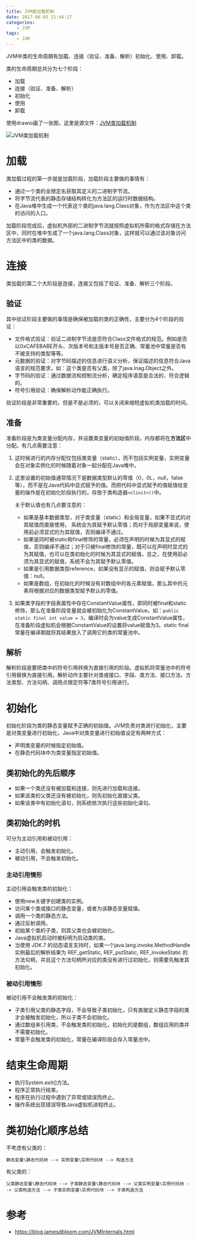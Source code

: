 ```yaml
---
title: JVM类加载机制
date: 2017-06-03 21:44:17
categories: 
	- JVM
tags:
	- JVM
---
```


JVM中类的生命周期有加载、连接（验证、准备、解析）初始化、使用、卸载。

<!--more-->

类的生命周期总共分为七个阶段：

- 加载
- 连接（验证、准备、解析）
- 初始化
- 使用
- 卸载

使用drawio画了一张图，这里是源文件：[JVM类加载机制](JVM类加载机制.drawio)

![JVM类加载机制](JVM类加载机制.png)

# 加载

类加载过程的第一步就是加载阶段，加载阶段主要做的事情有：

- 通过一个类的全限定名获取其定义的二进制字节流。
- 将字节流代表的静态存储结构转化为方法区的运行时数据结构。
- 在Java堆中生成一个代表这个类的java.lang.Class对象，作为方法区中这个类的访问的入口。

加载阶段完成后，虚拟机外部的二进制字节流就按照虚拟机所需的格式存储在方法区中，同时在堆中生成了一个java.lang.Class对象，这样就可以通过该对象访问方法区中的类的数据。

# 连接

类加载的第二个大阶段是连接，连接又包括了验证、准备、解析三个阶段。

## 验证

其中验证阶段主要做的事情是确保被加载的类的正确性，主要分为4个阶段的验证：

- 文件格式验证：验证二进制字节流是否符合Class文件格式的规范。例如是否以0xCAFEBABE开头、次版本号和主版本号是否正确、常量池中常量是否有不被支持的类型等等。
- 元数据的验证：对字节码描述的信息进行语义分析，保证描述的信息符合Java语言的规范要求，如：这个类是否有父类，除了java.lnag.Object之外。
- 字节码的验证：通过数据流和控制流分析，确定程序语意是合法的、符合逻辑的。
- 符号引用验证：确保解析动作能正确执行。

验证阶段是非常重要的，但是不是必须的，可以关闭来缩短虚拟机类加载的时间。

## 准备

准备阶段是为类变量分配内存，并设置类变量的初始值阶段，内存都将在**方法区**中分配。有几点需要注意：

1. 这时候进行的内存分配仅包括类变量（static），而不包括实例变量，实例变量会在对象实例化的时候随着对象一起分配在Java堆中。

2. 这里设置的初始值通常情况下是数据类型默认的零值（0，0L，null，false等），而不是在Java代码中显式赋予的值。而把代码中显式赋予的值赋值给变量的操作是在初始化阶段执行的，存放于类构造器`<clinit>()`中。

   关于默认值也有几点要注意的：

   - 如果是基本数据类型，对于类变量（static）和全局变量，如果不显式的对其赋值而直接使用， 系统会为其赋予默认零值；而对于局部变量来说，使用前必须显式的为其赋值，否则编译不通过。
   - 如果是同时被static和final修饰的常量，必须在声明的时候为其显式的赋值，否则编译不通过；对于只被final修饰的常量，既可以在声明时显式的为其赋值，也可以在类初始化的时候为其显式的赋值，总之，在使用前必须为其显式的赋值，系统不会为其赋予默认零值。
   - 如果是引用数据类型reference，如果没有显示的赋值，则会赋予默认零值：null。
   - 如果是数组，在初始化的时候没有对数组中的各元素赋值，那么其中的元素将根据对应的数据类型赋予默认的零值。

3. 如果类字段的字段表属性中存在ConstantValue属性，即同时被final和static修饰，那么在准备阶段变量就会被初始化为ConstantValue。如：`public static final int value = 3`，编译时会为value生成ConstantValue属性，在准备阶段虚拟机会根据ConstantValue的设置将value赋值为3。static final常量在编译期就将其结果放入了调用它的类的常量池中。

## 解析

解析阶段是要把类中的符号引用转换为直接引用的阶段。虚拟机将常量池中的符号引用替换为直接引用。解析动作主要针对类或接口、字段、类方法、接口方法、方法类型、方法句柄、调用点限定符等7类符号引用进行。

# 初始化

初始化阶段为类的静态变量赋予正确的初始值。JVM负责对类进行初始化，主要是对类变量进行初始化，Java中对类变量进行初始值设定有两种方式：

- 声明类变量的时候指定初始值。
- 在静态代码块中为类变量指定初始值。

## 类初始化的先后顺序

- 如果一个类还没有被加载和连接，则先进行加载和连接。
- 如果该类的父类还没有被初始化，则先初始化直接父类。
- 如果该类中有初始化语句，则系统依次执行这些初始化语句。

## 类初始化的时机

可分为主动引用和被动引用：

- 主动引用，会触发初始化。
- 被动引用，不会触发初始化。

### 主动引用情形

主动引用会触发类的初始化：

- 使用new关键字创建类的实例。
- 访问某个类或接口的静态变量，或者为该静态变量赋值。
- 调用一个类的静态方法。
- 通过反射调用。
- 初始某个类的子类，则其父类也会被初始化。
- Java虚拟机启动时被标明为启动类的类。
- 当使用 JDK.7 的动态语言支持时，如果一个java.lang.invoke.MethodHandle 实例最后的解析结果为 REF_getStatic, REF_putStatic, REF_invokeStatic 的方法句柄，并且这个方法句柄所对应的类没有进行过初始化，则需要先触发其初始化。

### 被动引用情形

被动引用不会触发类的初始化：

- 子类引用父类的静态字段，不会导致子类初始化，只有直接定义静态字段的类才会被触发初始化，所以子类不会初始化。
- 通过数组来引用类，不会触发类的初始化，初始化的是数组，数组应用的类并不需要初始化。
- 常量不会触发类的初始化，常量在编译阶段会存入常量池中。

# 结束生命周期

- 执行System.exit()方法。
- 程序正常执行结束。
- 程序在执行过程中遇到了异常或错误而终止。
- 操作系统出现错误导致Java虚拟机进程终止。

# 类初始化顺序总结

不考虑有父类的：

```
静态变量\静态代码块 --> 实例变量\实例代码块 --> 构造方法
```

有父类的：

```
父类静态变量\静态代码块 --> 子类静态变量\静态代码块 --> 父类实例变量\实例代码块 --> 父类构造方法 --> 子类实例变量\实例代码块 --> 子类构造方法
```

# 参考

- https://blog.jamesdbloom.com/JVMInternals.html
